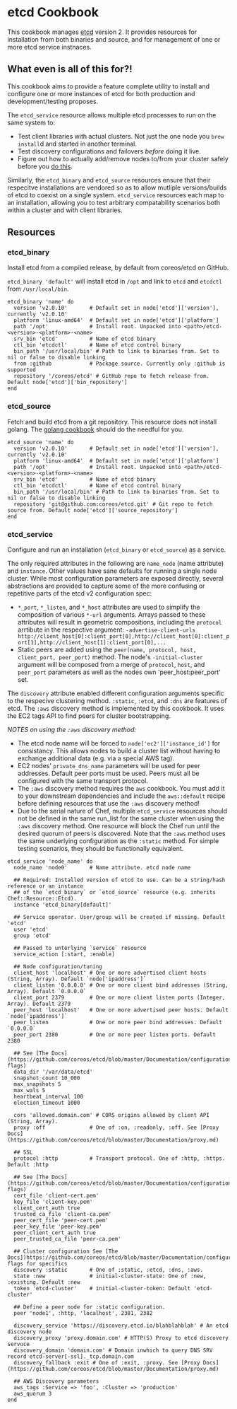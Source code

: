 etcd Cookbook
=============
This cookbook manages [etcd](https://github.com/coreos/etcd) version 2. It provides resources for installation from both binaries and source, and for management of one or more etcd service instnaces.

## What even is all of this for?!
This cookbook aims to provide a feature complete utility to install and configure one or more instances of etcd for both production and development/testing proposes.

The `etcd_service` resource allows multiple etcd processes to run on the same system to:
 * Test client libraries with actual clusters. Not just the one node you `brew install`d and started in another terminal.
 * Test discovery configurations and failovers _before_ doing it live.
 * Figure out how to actually add/remove nodes to/from your cluster safely before you [do this](https://twitter.com/honest_update/status/591293366245163008).

Similarly, the `etcd_binary` and `etcd_source` resources ensure that their respecitve installations are vendored so as to allow mutliple versions/builds of etcd to coexist on a single system. `etcd_service` resources each map to an installation, allowing you to test arbitrary compatability scenarios both within a cluster and with client libraries.

## Resources
### etcd_binary
Install etcd from a compiled release, by default from coreos/etcd on GitHub.

`etcd_binary 'default'` will install etcd in `/opt` and link to `etcd` and `etcdctl` from `/usr/local/bin`.

```
etcd_binary 'name' do
  version 'v2.0.10'       # Default set in node['etcd']['version'], currently 'v2.0.10'
  platform 'linux-amd64'  # Default set in node['etcd']['platform']
  path '/opt'             # Install root. Unpacked into <path>/etcd-<version>-<platform>-<name>
  srv_bin 'etcd'          # Name of etcd binary
  ctl_bin 'etcdctl'       # Name of etcd control binary
  bin_path '/usr/local/bin' # Path to link to binaries from. Set to nil or false to disable linking
  from :github            # Package source. Currently only :github is supported
  repository '/coreos/etcd' # GitHub repo to fetch release from. Default node['etcd']['bin_repository']
end
```

### etcd_source
Fetch and build etcd from a git repository. This resource does not install golang. The [golang cookbook](https://supermarket.chef.io/cookbooks/golang) should do the needful for you.

```
etcd_source 'name' do
  version 'v2.0.10'       # Default set in node['etcd']['version'], currently 'v2.0.10'
  platform 'linux-amd64'  # Default set in node['etcd']['platform']
  path '/opt'             # Install root. Unpacked into <path>/etcd-<version>-<platform>-<name>
  srv_bin 'etcd'          # Name of etcd binary
  ctl_bin 'etcdctl'       # Name of etcd control binary
  bin_path '/usr/local/bin' # Path to link to binaries from. Set to nil or false to disable linking
  repository 'git@github.com:coreos/etcd.git' # Git repo to fetch source from. Default node['etcd']['source_repository']
end
```

### etcd_service
Configure and run an installation (`etcd_binary` or `etcd_source`) as a service.

The only required attributes in the following are `name_node` (name attribute) and `instance`. Other values have sane defaults for running a single node cluster. While most configuration parameters are exposed directly, several abstractions are provided to capture some of the more confusing or repetitive parts of the etcd v2 configuration spec:
 * `*_port`, `*_listen`, and `*_host` attributes are used to simplify the composition of various `*-url` arguments. Arrays passed to these attributes will result in geometric compositions, including the `protocol` arrtibute in the respective argument: `-advertise-client-urls http://client_host[0]:client_port[0],http://client_host[0]:client_port[1],http://client_host[1]:client_port[0],...`
 * Static peers are added using the `peer(name, protocol, host, client_port, peer_port)` method. The node's `-initial-cluster` argument will be composed from a merge of `protocol`, `host`, and `peer_port` parameters as well as the nodes own 'peer_host:peer_port' set.

The `discovery` attribute enabled different configuration arguments specific to the respecive clustering method. `:static`, `:etcd`, and `:dns` are features of etcd. The `:aws` discovery method is implemented by this cookbook. It uses the EC2 tags API to find peers for cluster bootstrapping.

*NOTES on using the `:aws` discovery method:*
 * The etcd node name will be forced to `node['ec2']['instance_id']` for consistancy. This allows nodes to build a cluster list without having to exchange additional data (e.g. via a special AWS tag).
 * EC2 nodes' `private_dns_name` parameters will be used for peer addresses. Default peer ports must be used. Peers must all be configured with the same transport protocol.
 * The `:aws` discovery method requires the `aws` cookbook. You must add it to your downstream dependencies and include the `aws::default` recipe before defining resources that use the `:aws` discovery method!
 * Due to the serial nature of Chef, multiple `etcd_service` resources should not be defined in the same run_list for the same cluster when using the `:aws` discovery method. One resource will block the Chef run until the desired quorum of peers is discovered. Note that the `:aws` method uses the same underlying configuration as the `:static` method. For simple testing scenarios, they should be functionally equivalent.

```
etcd_service 'node_name' do
  node_name 'node0'       # Name attribute. etcd node name

  ## Required: Installed version of etcd to use. Can be a string/hash reference or an instance
  ## of the `etcd_binary` or `etcd_source` resource (e.g. inherits Chef::Resource::Etcd).
  instance 'etcd_binary[default]'

  ## Service operator. User/group will be created if missing. Default 'etcd'
  user 'etcd'
  group 'etcd'

  ## Passed to unterlying `service` resource
  service_action [:start, :enable]

  ## Node configuration/tuning
  client_host 'localhost' # One or more advertised client hosts (String, Array). Default `node['ipaddress']`
  client_listen '0.0.0.0' # One or more client bind addresses (String, Array). Default `0.0.0.0`
  client_port 2379        # One or more client listen ports (Integer, Array). Default 2379
  peer_host 'localhost'   # One or more advertised peer hosts. Default `node['ipaddress']`
  peer_listen             # One or more peer bind addresses. Default `0.0.0.0`
  peer_port 2380          # One or more peer listen ports. Default 2380

  ## See [The Docs](https://github.com/coreos/etcd/blob/master/Documentation/configuration.md#member-flags)
  data_dir '/var/data/etcd'
  snapshot_count 10_000
  max_snapshots 5
  max_wals 5
  heartbeat_interval 100
  election_timeout 1000

  cors 'allowed.domain.com' # CORS origins allowed by client API (String, Array).
  proxy :off              # One of :on, :readonly, :off. See [Proxy Docs](https://github.com/coreos/etcd/blob/master/Documentation/proxy.md)

  ## SSL
  protocol :http          # Transport protocol. One of :http, :https. Default :http

  ## See [The Docs](https://github.com/coreos/etcd/blob/master/Documentation/configuration.md#security-flags)
  cert_file 'client-cert.pem'
  key_file 'client-key.pem'
  client_cert_auth true
  trusted_ca_file 'client-ca.pem'
  peer_cert_file 'peer-cert.pem'
  peer_key_file 'peer-key.pem'
  peer_client_cert_auth true
  peer_trusted_ca_file 'peer-ca.pem'

  ## Cluster configuration See [The Docs])https://github.com/coreos/etcd/blob/master/Documentation/configuration.md#clustering-flags for specifics
  discovery :static       # One of :static, :etcd, :dns, :aws.
  state :new              # initial-cluster-state: One of :new, :existing. Default :new
  token 'etcd-cluster'    # initial-cluster-token: Default 'etcd-cluster'

  ## Define a peer node for :static configuration.
  peer 'node1', :http, 'localhost', 2381, 2382

  discovery_service 'https://discovery.etcd.io/blahblahblah' # An etcd discovery node
  discovery_proxy 'proxy.domain.com' # HTTP(S) Proxy to etcd discovery servuce
  discovery_domain 'domain.com' # Domain inwhich to query DNS SRV record etcd-server[-ssl]._tcp.domain.com
  discovery_fallback :exit # One of :exit, :proxy. See [Proxy Docs](https://github.com/coreos/etcd/blob/master/Documentation/proxy.md)

  ## AWS Discovery parameters
  aws_tags :Service => 'foo', :Cluster => 'production'
  aws_quorum 3
end
```
